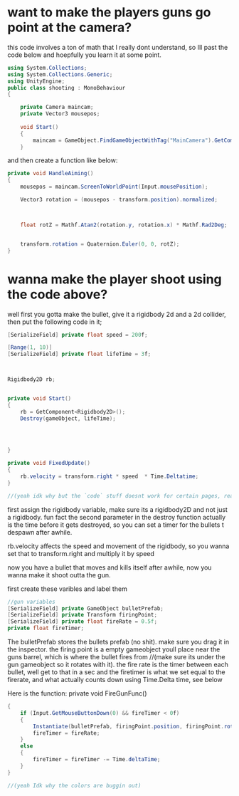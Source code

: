




# want to make the players guns go point at the camera?

this code involves a ton of math that I really dont understand, so Ill past the code below and hoepfully you learn it at some point.

```cs
using System.Collections;
using System.Collections.Generic;
using UnityEngine;
public class shooting : MonoBehaviour
{

    private Camera maincam;
    private Vector3 mousepos;
    
    void Start()
    {
        maincam = GameObject.FindGameObjectWithTag("MainCamera").GetComponent<Camera>();
    }
```

and then create a function like below:

```cs
private void HandleAiming()
{
    mousepos = maincam.ScreenToWorldPoint(Input.mousePosition);

    Vector3 rotation = (mousepos - transform.position).normalized;



    float rotZ = Mathf.Atan2(rotation.y, rotation.x) * Mathf.Rad2Deg;


    transform.rotation = Quaternion.Euler(0, 0, rotZ);
}
```
# wanna make the player shoot using the code above?

well first you gotta make the bullet, give it a rigidbody 2d and a 2d collider, then put the following code in it; 

```cs
[SerializeField] private float speed = 200f;

[Range(1, 10)]
[SerializeField] private float lifeTime = 3f;



Rigidbody2D rb;


private void Start()
{
    rb = GetComponent<Rigidbody2D>();
    Destroy(gameObject, lifeTime);


   

}

private void FixedUpdate()
{
    rb.velocity = transform.right * speed  * Time.Deltatime; 
}

//(yeah idk why but the `code` stuff doesnt work for certain pages, really any formatting at all)
```

first assign the rigidbody variable, make sure its a rigidbody2D and not just a rigidbody. fun fact the second parameter in the destroy function actually is the time before it gets destroyed, so you can set a timer for the bullets t despawn after awhile.

rb.velocity affects the speed and movement of the rigidbody, so you wanna set that to transform.right and multiply it by speed

now you have a bullet that moves and kills itself after awhile, now you wanna make it shoot outta the gun.

first create these varibles and label them 

```cs
//gun variables
[SerializeField] private GameObject bulletPrefab;
[SerializeField] private Transform firingPoint;
[SerializeField] private float fireRate = 0.5f;
private float fireTimer;
```

The bulletPrefab stores the bullets prefab (no shit). make sure you drag it in the inspector. the firing point is a empty gameobject youll place near the guns barrel, which is where the bullet fires from //(make sure its under the gun gameobject so it rotates with it). 
the fire rate is the timer between each bullet, well get to that in a sec
and the firetimer is what we set equal to the firerate, and what actually counts down using Time.Delta time, see below

Here is the function:
private void FireGunFunc()


```cs
{
    if (Input.GetMouseButtonDown(0) && fireTimer < 0f)
    {
        Instantiate(bulletPrefab, firingPoint.position, firingPoint.rotation);
        fireTimer = fireRate;
    }
    else
    {
        fireTimer = fireTimer -= Time.deltaTime;
    }
}

//(yeah Idk why the colors are buggin out)
```
